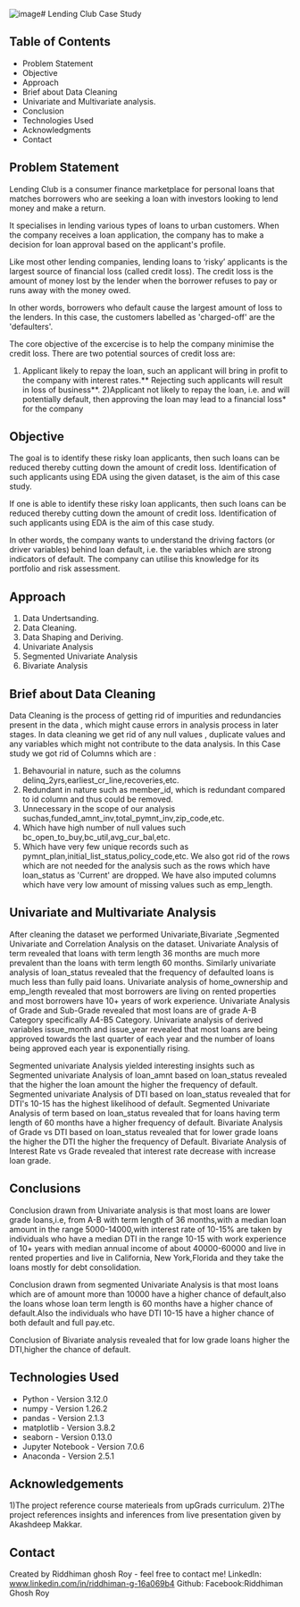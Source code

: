 ![image](https://github.com/ghoshroyr/LendingClubCaseStudy/assets/82649373/36a84e02-0ad5-41b6-8e10-0e6f5f10164c)# Lending Club Case Study

## Table of Contents
* Problem Statement
* Objective
* Approach
* Brief about Data Cleaning
* Univariate and Multivariate analysis.
* Conclusion
* Technologies Used
* Acknowledgments
* Contact

## Problem Statement
Lending Club is a consumer finance marketplace for personal loans that matches borrowers who are seeking a loan with investors looking to lend money and make a return.

It specialises in lending various types of loans to urban customers. When the company receives a loan application, the company has to make a decision for loan approval based on the applicant's profile.

Like most other lending companies, lending loans to ‘risky’ applicants is the largest source of financial loss (called credit loss). The credit loss is the amount of money lost by the lender when the borrower refuses to pay or runs away with the money owed.

In other words, borrowers who default cause the largest amount of loss to the lenders. In this case, the customers labelled as 'charged-off' are the 'defaulters'.

The core objective of the excercise is to help the company minimise the credit loss. There are two potential sources of credit loss are:
1) Applicant likely to repay the loan, such an applicant will bring in profit to the company 
  with interest rates.** Rejecting such applicants will result in loss of business**.
2)Applicant not likely to repay the loan, i.e. and will potentially default, then approving the 
  loan may lead to a financial loss* for the company

## Objective
The goal is to identify these risky loan applicants, then such loans can be reduced thereby cutting down the amount of credit loss. Identification of such applicants using EDA using the given dataset, is the aim of this case study.

If one is able to identify these risky loan applicants, then such loans can be reduced thereby cutting down the amount of credit loss. Identification of such applicants using EDA is the aim of this case study.

In other words, the company wants to understand the driving factors (or driver variables) behind loan default, i.e. the variables which are strong indicators of default. The company can utilise this knowledge for its portfolio and risk assessment.

## Approach
1) Data Undertsanding.
2) Data Cleaning.
3) Data Shaping and Deriving.
4) Univariate Analysis
5) Segmented Univariate Analysis
6) Bivariate Analysis

## Brief about Data Cleaning
Data Cleaning is the process of getting rid of impurities and redundancies present in the data , which might cause errors in analysis process in later stages. In data cleaning we get rid of any null values , duplicate values and any variables which might not contribute to the data analysis.
In this Case study we got rid of Columns which are :
1) Behavourial in nature, such as the columns delinq_2yrs,earliest_cr_line,recoveries,etc.
2) Redundant in nature such as member_id, which is redundant compared to id column and thus could be removed.
3) Unnecessary in the scope of our analysis suchas,funded_amnt_inv,total_pymnt_inv,zip_code,etc.
4) Which have high number of null values such bc_open_to_buy,bc_util,avg_cur_bal,etc.
5) Which have very few unique records such as pymnt_plan,initial_list_status,policy_code,etc.
We also got rid of the rows which are not needed for the analysis such as the rows which have loan_status as 'Current' are dropped.
We have also imputed columns which have very low amount of missing values such as emp_length.

## Univariate and Multivariate Analysis
After cleaning the dataset we performed Univariate,Bivariate ,Segmented Univariate and Correlation Analysis on the dataset. 
Univariate Analysis of term revealed that loans with term length 36 months are much more prevalent than the loans with term length 60 months.
Similarly univariate analysis of loan_status revealed that the frequency of defaulted loans is much less than fully paid loans.
Univariate analysis of home_ownership and emp_length revealed that most borrowers are living on rented properties and most borrowers have 10+ years of work experience.
Univariate Analysis of Grade and Sub-Grade revealed that most loans are of grade A-B Category specifically A4-B5 Category.
Univariate analysis of derived variables issue_month and issue_year revealed that most loans are being approved towards the last quarter of each year and the number of loans being approved each year is exponentially rising.

Segmented univariate Analysis yielded interesting insights such as Segmented univariate Analysis of loan_amnt based on loan_status revealed that the higher the loan amount the higher the frequency of default.
Segmented univariate Analysis of DTI based on loan_status revealed that for DTI's 10-15 has the highest likelihood of default.
Segmented Univariate Analysis of term based on loan_status revealed that for loans having term length of 60 months have a higher frequency of default.
Bivariate Analysis of Grade vs DTI based on loan_status revealed that for lower grade loans the higher the DTI the higher the frequency of Default.
Bivariate Analysis of Interest Rate vs Grade revealed that interest rate decrease with increase loan grade.
## Conclusions
Conclusion drawn from Univariate analysis is that most loans are  lower grade loans,i.e, from A-B with term length of 36 months,with a median loan amount in the range 5000-14000,with interest rate of 10-15% are taken by individuals who have a median DTI in the range 10-15 with work experience of 10+ years with median annual income of about 40000-60000 and live in rented properties and live in California, New York,Florida and they take the loans mostly for debt consolidation.

Conclusion drawn from segmented Univariate Analysis is that most loans which are of amount more than 10000 have a higher chance of default,also the loans whose loan term length is 60 months have a higher chance of default.Also the individuals who have DTI 10-15 have a higher chance of both default and full pay.etc.

Conclusion of Bivariate analysis revealed that for low grade loans higher the DTI,higher the chance of default.

## Technologies Used
- Python - Version 3.12.0
- numpy - Version 1.26.2
- pandas - Version 2.1.3
- matplotlib - Version 3.8.2
- seaborn - Version 0.13.0
- Jupyter Notebook - Version 7.0.6
- Anaconda - Version 2.5.1

## Acknowledgements
1)The project reference course materieals from upGrads curriculum.
2)The project references insights and inferences from live presentation given by Akashdeep Makkar.


## Contact
Created by Riddhiman ghosh Roy - feel free to contact me!
LinkedIn: www.linkedin.com/in/riddhiman-g-16a069b4
Github:
Facebook:Riddhiman Ghosh Roy


